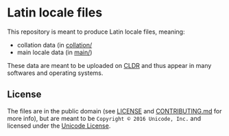 # Latin locale files

This repository is meant to produce Latin locale files, meaning:

- collation data (in [collation/](collation/)
- main locale data (in [main/](main/))

These data are meant to be uploaded on [CLDR](http://cldr.unicode.org/) and thus appear in many softwares and operating systems.

## License

The files are in the public domain (see [LICENSE](LICENSE) and [CONTRIBUTING.md](CONTRIBUTING.md) for more info), but are meant to be `Copyright © 2016 Unicode, Inc.` and licensed under the [Unicode License](http://www.unicode.org/copyright.html).

